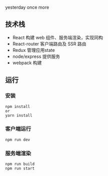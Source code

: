 yesterday once more

## 技术栈
- React 构建 web 组件、服务端渲染，实现同构
- React-router 客户端路由及 SSR 路由
- Redux 管理应用state
- node/express 提供服务
- webpack 构建

## 运行

### 安装
```
npm install
or
yarn install
```

### 客户端运行
```
npm run dev
```

### 服务端渲染
```
npm run build
npm run start
```
